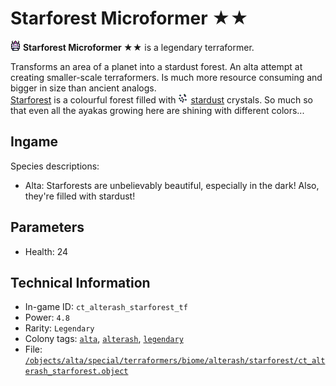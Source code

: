 # Starforest Microformer ★★

<img src="https://raw.githubusercontent.com/Ceterai/Enternia/main/objects/alta/special/terraformers/biome/alterash/starforest/icon.png" alt="Starforest Microformer ★★ icon" loading="lazy" height=16px width="auto" /> **Starforest Microformer ★★** is a legendary terraformer.

Transforms an area of a planet into a stardust forest. An alta attempt at creating smaller-scale terraformers. Is much more resource consuming and bigger in size than ancient analogs.  
[Starforest](https://ceterai.github.io/MyEnternia/Wiki/Starforest) is a colourful forest filled with <img src="https://raw.githubusercontent.com/Ceterai/Enternia/main/items/generic/crafting/ct_stardust.png" alt="Stardust icon" loading="lazy" height=16px width="auto" /> [stardust](https://ceterai.github.io/MyEnternia/Wiki/Stardust) crystals. So much so that even all the ayakas growing here are shining with different colors...

## Ingame

Species descriptions:

- Alta: Starforests are unbelievably beautiful, especially in the dark! Also, they're filled with stardust!

## Parameters

- Health: 24

## Technical Information

- In-game ID: `ct_alterash_starforest_tf`
- Power: `4.8`
- Rarity: `Legendary`
- Colony tags: [`alta`](https://ceterai.github.io/MyEnternia/Wiki/Tags/Alta), [`alterash`](https://ceterai.github.io/MyEnternia/Wiki/Tags/Alterash), [`legendary`](https://ceterai.github.io/MyEnternia/Wiki/Tags/Legendary)
- File: [`/objects/alta/special/terraformers/biome/alterash/starforest/ct_alterash_starforest.object`](https://github.com/Ceterai/Enternia/blob/main/objects/alta/special/terraformers/biome/alterash/starforest/ct_alterash_starforest.object)
